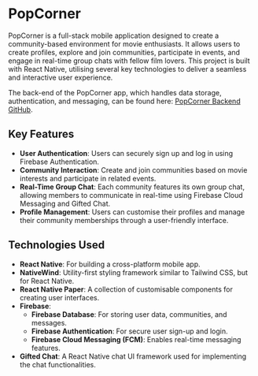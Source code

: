 # PopCorner

PopCorner is a full-stack mobile application designed to create a community-based environment for movie enthusiasts. It allows users to create profiles, explore and join communities, participate in events, and engage in real-time group chats with fellow film lovers. This project is built with React Native, utilising several key technologies to deliver a seamless and interactive user experience.

The back-end of the PopCorner app, which handles data storage, authentication, and messaging, can be found here: [PopCorner Backend GitHub](https://github.com/elenamurgia/popcorner-be).

## Key Features

- **User Authentication**: Users can securely sign up and log in using Firebase Authentication.
- **Community Interaction**: Create and join communities based on movie interests and participate in related events.
- **Real-Time Group Chat**: Each community features its own group chat, allowing members to communicate in real-time using Firebase Cloud Messaging and Gifted Chat.
- **Profile Management**: Users can customise their profiles and manage their community memberships through a user-friendly interface.

## Technologies Used

- **React Native**: For building a cross-platform mobile app.
- **NativeWind**: Utility-first styling framework similar to Tailwind CSS, but for React Native.
- **React Native Paper**: A collection of customisable components for creating user interfaces.
- **Firebase**:
  - **Firebase Database**: For storing user data, communities, and messages.
  - **Firebase Authentication**: For secure user sign-up and login.
  - **Firebase Cloud Messaging (FCM)**: Enables real-time messaging features.
- **Gifted Chat**: A React Native chat UI framework used for implementing the chat functionalities.




